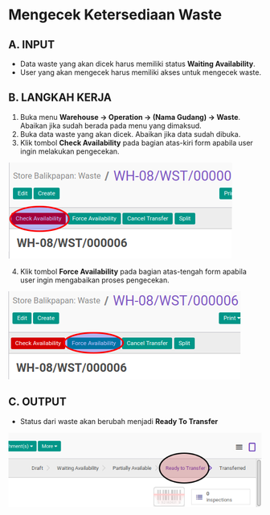 # Mengecek Ketersediaan Waste

## A. INPUT

* Data waste yang akan dicek harus memiliki status **Waiting Availability**.
* User yang akan mengecek harus memiliki akses untuk mengecek waste.

## B. LANGKAH KERJA

1. Buka menu **Warehouse -> Operation -> (Nama Gudang) -> Waste**. Abaikan jika sudah berada
pada menu yang dimaksud.
2. Buka data waste yang akan dicek. Abaikan jika data sudah dibuka.
3. Klik tombol **Check Availability** pada bagian atas-kiri form apabila user ingin melakukan pengecekan.

![](../../img/waste/tombol-check.png)

4. Klik tombol **Force Availability** pada bagian atas-tengah form apabila user ingin mengabaikan proses pengecekan.

![](../../img/waste/tombol-force.png)

## C. OUTPUT

* Status dari waste akan berubah menjadi **Ready To Transfer**

![](../../img/waste/status-ready-to-transfer.png)
